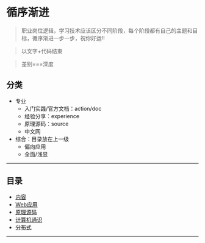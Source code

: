 #   循序渐进

>   职业岗位逻辑，学习技术应该区分不同阶段，每个阶段都有自己的主题和目标，循序渐进一步一步，祝你好运!!

>   以文字+代码结束

>   差别===深度

##  分类
-   专业
    -   入门实践/官方文档：action/doc
    -   经验分享：experience
    -   原理源码：source
    -   中文网
-   综合：目录放在上一级
    -   偏向应用
    -   全面/浅显

----

##  目录
-   [内容](content.md)
-   [Web应用](web/README.md)
-   [原理源码](source/README.md)
-   [计算机通识](computer/README.md)
-   [分布式](distributed/README.md)

----
